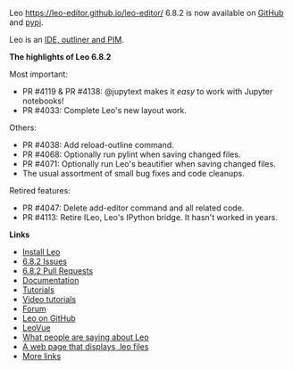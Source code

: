 Leo https://leo-editor.github.io/leo-editor/ 6.8.2 is now available on [GitHub](https://github.com/leo-editor/leo-editor/releases) and [pypi](https://pypi.org/project/leo/).

Leo is an [IDE, outliner and PIM](https://leo-editor.github.io/leo-editor/preface.html).

**The highlights of Leo 6.8.2**

Most important:

- PR #4119 & PR #4138: @jupytext makes it *easy* to work with Jupyter notebooks!
- PR #4033: Complete Leo's new layout work.

Others:

- PR #4038: Add reload-outline command.
- PR #4068: Optionally run pylint when saving changed files.
- PR #4071: Optionally run Leo's beautifier when saving changed files.
- The usual assortment of small bug fixes and code cleanups.

Retired features:

- PR #4047: Delete add-editor command and all related code.
- PR #4113: Retire ILeo, Leo's IPython bridge. It hasn't worked in years.

**Links**

- [Install Leo](https://leo-editor.github.io/leo-editor/installing.html)
- [6.8.2 Issues](https://github.com/leo-editor/leo-editor/issues?q=is%3Aissue+milestone%3A6.8.2+)
- [6.8.2 Pull Requests](https://github.com/leo-editor/leo-editor/pulls?q=is%3Apr+milestone%3A6.8.2)
- [Documentation](https://leo-editor.github.io/leo-editor/leo_toc.html)
- [Tutorials](https://leo-editor.github.io/leo-editor/tutorial.html)
- [Video tutorials](https://leo-editor.github.io/leo-editor/screencasts.html)
- [Forum](http://groups.google.com/group/leo-editor)
- [Leo on GitHub](https://github.com/leo-editor/leo-editor)
- [LeoVue](https://github.com/kaleguy/leovue#leo-vue)
- [What people are saying about Leo](https://leo-editor.github.io/leo-editor/testimonials.html)
- [A web page that displays .leo files](https://leo-editor.github.io/leo-editor/load-leo.html)
- [More links](https://leo-editor.github.io/leo-editor/leoLinks.html)
